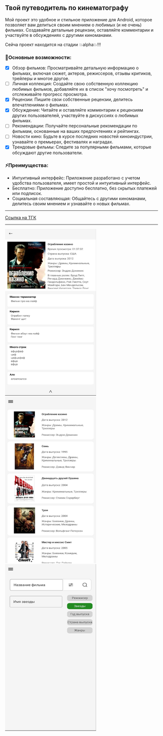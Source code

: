 ## Твой путеводитель по кинематографу

Мой проект это удобное и стильное приложение для Android, которое позволяет вам делиться своим мнением о любимых (и не очень) фильмах. Создавайте детальные рецензии, оставляйте комментарии и участвуйте в обсуждениях с другими киноманами.

Сейча проект находится на стадии :boom:alpha:boom:!!!

### :dizzy:Основные возможности:

- [x] Обзор фильмов: Просматривайте детальную информацию о фильмах, включая сюжет, актеров, режиссеров, отзывы критиков, трейлеры и многое другое.
- [ ] Личная коллекция: Создайте свою собственную коллекцию любимых фильмов, добавляйте их в список "хочу посмотреть" и отслеживайте прогресс просмотра.
- [x] Рецензии: Пишите свои собственные рецензии, делитесь впечатлениями о фильмах.
- [x] Обсуждение: Читайте и оставляйте комментарии к рецензиям других пользователей, участвуйте в дискуссиях о любимых фильмах.
- [ ] Рекомендации: Получайте персональные рекомендации по фильмам, основанные на ваших предпочтениях и рейтингах.
- [ ] Новости кино: Будьте в курсе последних новостей киноиндустрии, узнавайте о премьерах, фестивалях и наградах.
- [x] Трендовые фильмы: Следите за популярными фильмами, которые обсуждают другие пользователи.

### :zap:Преимущества:

- Интуитивный интерфейс: Приложение разработано с учетом удобства пользователя, имеет простой и интуитивный интерфейс.
- Бесплатно: Приложение доступно бесплатно, без скрытых платежей или подписок.
- Социальная составляющая: Общайтесь с другими киноманами, делитесь своим мнением и узнавайте о новых фильмах.

---

[Ссылка на ТГК](https://t.me/W1nkkkkIT)

---

<img src="/App/appPhotos/reviewList.jpg" width="300" height="550">
<img src="/App/appPhotos/filmListMain.jpg" width="300" height="550">
<img src="/App/appPhotos/finder.jpg" width="300" height="550">
